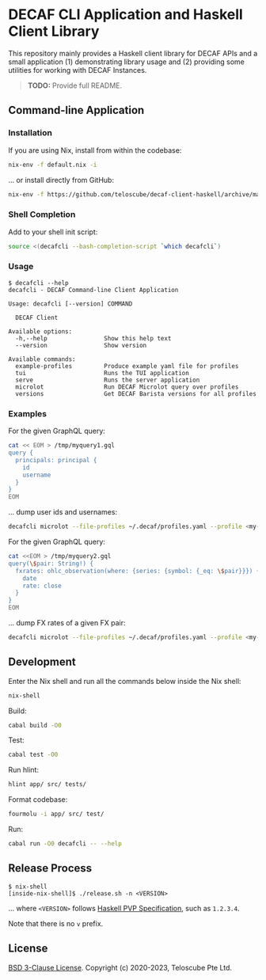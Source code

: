 # DECAF CLI Application and Haskell Client Library

This repository mainly provides a Haskell client library for DECAF APIs and a
small application (1) demonstrating library usage and (2) providing some
utilities for working with DECAF Instances.

> **TODO:** Provide full README.

## Command-line Application

### Installation

If you are using Nix, install from within the codebase:

```sh
nix-env -f default.nix -i
```

... or install directly from GitHub:

```sh
nix-env -f https://github.com/teloscube/decaf-client-haskell/archive/main.tar.gz -i
```

### Shell Completion

Add to your shell init script:

```sh
source <(decafcli --bash-completion-script `which decafcli`)
```

### Usage

```console
$ decafcli --help
decafcli - DECAF Command-line Client Application

Usage: decafcli [--version] COMMAND

  DECAF Client

Available options:
  -h,--help                Show this help text
  --version                Show version

Available commands:
  example-profiles         Produce example yaml file for profiles
  tui                      Runs the TUI application
  serve                    Runs the server application
  microlot                 Run DECAF Microlot query over profiles
  versions                 Get DECAF Barista versions for all profiles
```

### Examples

For the given GraphQL query:

```sh
cat << EOM > /tmp/myquery1.gql
query {
  principals: principal {
    id
    username
  }
}
EOM
```

... dump user ids and usernames:

```sh
decafcli microlot --file-profiles ~/.decaf/profiles.yaml --profile <my-profile> --query /tmp/myquery1.gql
```

For the given GraphQL query:

```sh
cat <<EOM > /tmp/myquery2.gql
query(\$pair: String!) {
  fxrates: ohlc_observation(where: {series: {symbol: {_eq: \$pair}}}) {
    date
    rate: close
  }
}
EOM
```

... dump FX rates of a given FX pair:

```sh
decafcli microlot --file-profiles ~/.decaf/profiles.yaml --profile <my-profile> --query /tmp/myquery2.gql --params '{"pair": "EURUSD"}'
```

## Development

Enter the Nix shell and run all the commands below inside the Nix shell:

```sh
nix-shell
```

Build:

```sh
cabal build -O0
```

Test:

```sh
cabal test -O0
```

Run hlint:

```sh
hlint app/ src/ tests/
```

Format codebase:

```sh
fourmolu -i app/ src/ test/
```

Run:

```sh
cabal run -O0 decafcli -- --help
```

## Release Process

```console
$ nix-shell
[inside-nix-shell]$ ./release.sh -n <VERSION>
```

... where `<VERSION>` follows [Haskell PVP Specification], such as `1.2.3.4`.

Note that there is no `v` prefix.

## License

[BSD 3-Clause License]. Copyright (c) 2020-2023, Teloscube Pte Ltd.

<!-- REFERENCES -->

[BSD 3-Clause License]: ./LICENSE
[Haskell PVP Specification]: https://pvp.haskell.org
